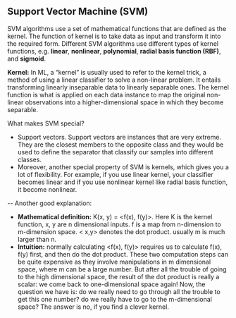 ## Support Vector Machine (SVM)

SVM algorithms use a set of mathematical functions that are defined as the kernel. The function of kernel is to take data as input and transform it into the required form. Different SVM algorithms use different types of kernel functions, e.g. **linear**, **nonlinear**, **polynomial**, **radial basis function (RBF)**, and **sigmoid**.

**Kernel:** In ML, a “kernel” is usually used to refer to the kernel trick, a method of using a linear classifier to solve a non-linear problem. It entails transforming linearly inseparable data to linearly separable ones. The kernel function is what is applied on each data instance to map the original non-linear observations into a higher-dimensional space in which they become separable.

What makes SVM special?
  * Support vectors. Support vectors are instances that are very extreme. They are the closest members to the opposite class and they would be used to define the separator that classify our samples into different classes. 
  * Moreover, another special property of SVM is kernels, which gives you a lot of flexibility. For example, if you use linear kernel, your classifier becomes linear and if you use nonlinear kernel like radial basis function, it become nonlinear. 


-- Another good explanation:
  * **Mathematical definition:** K(x, y) = <f(x), f(y)>. Here K is the kernel function, x, y are n dimensional inputs. f is a map from n-dimension to m-dimension space. < x,y> denotes the dot product. usually m is much larger than n.
  * **Intuition:** normally calculating <f(x), f(y)> requires us to calculate f(x), f(y) first, and then do the dot product. These two computation steps can be quite expensive as they involve manipulations in m dimensional space, where m can be a large number. But after all the trouble of going to the high dimensional space, the result of the dot product is really a scalar: we come back to one-dimensional space again! Now, the question we have is: do we really need to go through all the trouble to get this one number? do we really have to go to the m-dimensional space? The answer is no, if you find a clever kernel.
